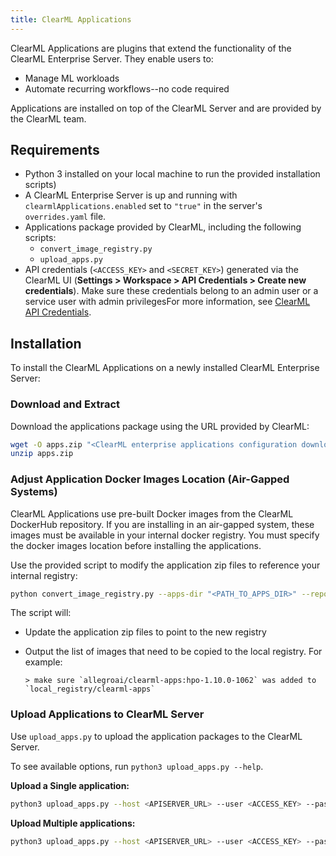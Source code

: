 ```yaml
---
title: ClearML Applications
---
```


ClearML Applications are plugins that extend the functionality of the ClearML Enterprise Server. They enable users 
to: 
* Manage ML workloads 
* Automate recurring workflows--no code required

Applications are installed on top of the ClearML Server and are provided by the ClearML team.

## Requirements

- Python 3 installed on your local machine to run the provided installation scripts)
- A ClearML Enterprise Server is up and running with `clearmlApplications.enabled` set to `"true"` in the server's `overrides.yaml` file.
- Applications package provided by ClearML, including the following scripts:
  - `convert_image_registry.py`
  - `upload_apps.py`
- API credentials (`<ACCESS_KEY>` and `<SECRET_KEY>`) generated via 
  the ClearML UI (**Settings > Workspace > API Credentials > Create new credentials**). Make sure these credentials 
  belong to an admin user or a service user with admin privilegesFor more information, see [ClearML API Credentials](../../webapp/settings/webapp_settings_profile.md#clearml-api-credentials). 

## Installation

To install the ClearML Applications on a newly installed ClearML Enterprise Server: 

### Download and Extract

Download the applications package using the URL provided by ClearML:

```bash
wget -O apps.zip "<ClearML enterprise applications configuration download url>"
unzip apps.zip
```

### Adjust Application Docker Images Location (Air-Gapped Systems)

ClearML Applications use pre-built Docker images from the ClearML DockerHub repository. If you are 
installing in an air-gapped system, these images must be available in your internal docker registry. You must specify 
the docker images location before installing the applications.

Use the provided script to modify the application zip files to reference your internal registry:

```bash
python convert_image_registry.py --apps-dir "<PATH_TO_APPS_DIR>" --repo <LOCAL_REGISTRY>/clearml-apps
```

The script will:
* Update the application zip files to point to the new registry
* Output the list of images that need to be copied to the local registry. For example:

   ```
   > make sure `allegroai/clearml-apps:hpo-1.10.0-1062` was added to `local_registry/clearml-apps`
   ```

### Upload Applications to ClearML Server

Use `upload_apps.py` to upload the application packages to the ClearML Server.

To see available options, run `python3 upload_apps.py --help`.

**Upload a Single application:**

```bash
python3 upload_apps.py --host <APISERVER_URL> --user <ACCESS_KEY> --password <SECRET_KEY> --files "YOUR_APP.zip"
```

**Upload Multiple applications:**

```bash
python3 upload_apps.py --host <APISERVER_URL> --user <ACCESS_KEY> --password <SECRET_KEY> --dir "<PATH_TO_APPS_DIR>" -ml
```